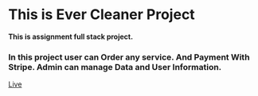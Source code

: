 # This is Ever Cleaner Project

**This is assignment full stack project.**
### In this project user can Order any service. And Payment With Stripe. Admin can manage Data and User Information.

[Live](http://localhost:3000)

